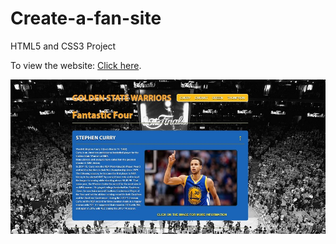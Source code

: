 # Create-a-fan-site

HTML5 and CSS3 Project

To view the website: [Click here](http://htmlpreview.github.io/?https://github.com/jjang3530/Create-a-fan-site/blob/master/Index.html).

<p>
  <img src="https://github.com/jjang3530/Create-a-fan-site/blob/master/index.jpg" width="600"/>
</p>
